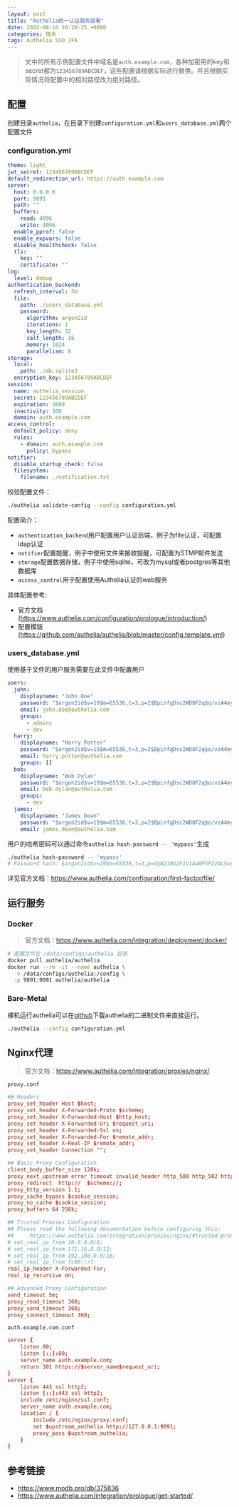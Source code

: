 ```yaml
---
layout: post
title: "Authelia统一认证服务部署"
date: 2022-08-10 16:20:25 +0800
categories: 技术
tags: Authelia SSO 2FA
---
```


> 文中的所有示例配置文件中域名是`auth.example.com`，各种加密用的key和secret都为`123456789ABCDEF`，这些配置请根据实际进行替换。并且根据实际情况将配置中的相对路径改为绝对路径。

## 配置

创建目录`authelia`，在目录下创建`configuration.yml`和`users_database.yml`两个配置文件

### configuration.yml

```yaml
theme: light
jwt_secret: 123456789ABCDEF
default_redirection_url: https://auth.example.com
server:
  host: 0.0.0.0
  port: 9091
  path: ""
  buffers:
    read: 4096
    write: 4096
  enable_pprof: false
  enable_expvars: false
  disable_healthcheck: false
  tls:
    key: ""
    certificate: ""
log:
  level: debug
authentication_backend:
  refresh_interval: 5m
  file:
    path: ./users_database.yml
    password:
      algorithm: argon2id
      iterations: 1
      key_length: 32
      salt_length: 16
      memory: 1024
      parallelism: 8
storage:
  local:
    path: ./db.sqlite3
  encryption_key: 123456789ABCDEF
session:
  name: authelia_session
  secret: 123456789ABCDEF
  expiration: 3600
  inactivity: 300
  domain: auth.example.com
access_control:
  default_policy: deny
  rules:
    - domain: auth.example.com
      policy: bypass
notifier:
  disable_startup_check: false
  filesystem:
    filename: ./notification.txt
```

校验配置文件：

```bash
./authelia validate-config --config configuration.yml
```

配置简介：

* `authentication_backend`用户配置用户认证后端，例子为file认证，可配置ldap认证
* `notifier`配置提醒，例子中使用文件来接收提醒，可配置为STMP邮件发送
* `storage`配置数据存储，例子中使用sqlite，可改为mysql或者postgres等其他数据库
* `access_control`用于配置使用Authelia认证的web服务

具体配置参考:

* 官方文档(https://www.authelia.com/configuration/prologue/introduction/)
* 配置模版(https://github.com/authelia/authelia/blob/master/config.template.yml)

### users_database.yml

使用基于文件的用户服务需要在此文件中配置用户

```yaml
users:
  john:
    displayname: "John Doe"
    password: "$argon2id$v=19$m=65536,t=3,p=2$BpLnfgDsc2WD8F2q$o/vzA4myCqZZ36bUGsDY//8mKUYNZZaR0t4MFFSs+iM"
    email: john.doe@authelia.com
    groups:
      - admins
      - dev
  harry:
    displayname: "Harry Potter"
    password: "$argon2id$v=19$m=65536,t=3,p=2$BpLnfgDsc2WD8F2q$o/vzA4myCqZZ36bUGsDY//8mKUYNZZaR0t4MFFSs+iM"
    email: harry.potter@authelia.com
    groups: []
  bob:
    displayname: "Bob Dylan"
    password: "$argon2id$v=19$m=65536,t=3,p=2$BpLnfgDsc2WD8F2q$o/vzA4myCqZZ36bUGsDY//8mKUYNZZaR0t4MFFSs+iM"
    email: bob.dylan@authelia.com
    groups:
      - dev
  james:
    displayname: "James Dean"
    password: "$argon2id$v=19$m=65536,t=3,p=2$BpLnfgDsc2WD8F2q$o/vzA4myCqZZ36bUGsDY//8mKUYNZZaR0t4MFFSs+iM"
    email: james.dean@authelia.com
```

用户的哈希密码可以通过命令`authelia hash-password -- 'mypass'`生成

```bash
./authelia hash-password -- 'mypass'
# Password hash: $argon2id$v=19$m=65536,t=3,p=4$N210b2F1V1AwWFhPZzNLSw$2fD9Y6EOomWyoLPlDy+8sSr35kt1v9On9lYCIWFZD+w
```

详见官方文档：https://www.authelia.com/configuration/first-factor/file/


## 运行服务

### Docker

> 官方文档：https://www.authelia.com/integration/deployment/docker/

```bash
# 配置文件在 /data/configs/authelia 目录
docker pull authelia/authelia
docker run --rm -it --name authelia \
  -v /data/configs/authelia:/config \
  -p 9091:9091 authelia/authelia
```

### Bare-Metal

裸机运行authelia可以在[github](https://github.com/authelia/authelia/releases)下载authelia的二进制文件来直接运行。

```bash
./authelia --config configuration.yml
```

## Nginx代理

> 官方文档：https://www.authelia.com/integration/proxies/nginx/

`proxy.conf`

```conf
## Headers
proxy_set_header Host $host;
proxy_set_header X-Forwarded-Proto $scheme;
proxy_set_header X-Forwarded-Host $http_host;
proxy_set_header X-Forwarded-Uri $request_uri;
proxy_set_header X-Forwarded-Ssl on;
proxy_set_header X-Forwarded-For $remote_addr;
proxy_set_header X-Real-IP $remote_addr;
proxy_set_header Connection "";

## Basic Proxy Configuration
client_body_buffer_size 128k;
proxy_next_upstream error timeout invalid_header http_500 http_502 http_503; ## Timeout if the real server is dead.
proxy_redirect  http://  $scheme://;
proxy_http_version 1.1;
proxy_cache_bypass $cookie_session;
proxy_no_cache $cookie_session;
proxy_buffers 64 256k;

## Trusted Proxies Configuration
## Please read the following documentation before configuring this:
##     https://www.authelia.com/integration/proxies/nginx/#trusted-proxies
# set_real_ip_from 10.0.0.0/8;
# set_real_ip_from 172.16.0.0/12;
# set_real_ip_from 192.168.0.0/16;
# set_real_ip_from fc00::/7;
real_ip_header X-Forwarded-For;
real_ip_recursive on;

## Advanced Proxy Configuration
send_timeout 5m;
proxy_read_timeout 360;
proxy_send_timeout 360;
proxy_connect_timeout 360;
```

`auth.example.com.conf`

```conf
server {
    listen 80;
    listen [::]:80;
    server_name auth.example.com;
    return 301 https://$server_name$request_uri;
}
server {
    listen 443 ssl http2;
    listen [::]:443 ssl http2;
    include /etc/nginx/ssl.conf;
    server_name auth.example.com;
    location / {
        include /etc/nginx/proxy.conf;
        set $upstream_authelia http://127.0.0.1:9091;
        proxy_pass $upstream_authelia;
    }
}
```

## 参考链接

* https://www.modb.pro/db/375836
* https://www.authelia.com/integration/prologue/get-started/
